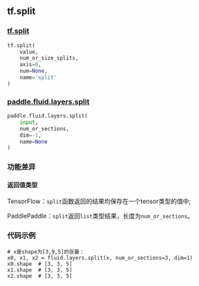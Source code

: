## tf.split

### [tf.split](https://www.tensorflow.org/api_docs/python/tf/split)

```python
tf.split(
    value,
    num_or_size_splits,
    axis=0,
    num=None,
    name='split'
)
```

### [paddle.fluid.layers.split](http://paddlepaddle.org/documentation/docs/zh/1.2/api_cn/layers_cn.html#split)

```python
paddle.fluid.layers.split(
    input, 
    num_or_sections, 
    dim=-1, 
    name=None
)
```

### 功能差异

#### 返回值类型

TensorFlow：`split`函数返回的结果均保存在一个tensor类型的值中;  

PaddlePaddle：`split`返回`list`类型结果，长度为`num_or_sections`。

### 代码示例
```
# x是shape为[3,9,5]的张量：
x0, x1, x2 = fluid.layers.split(x, num_or_sections=3, dim=1)
x0.shape  # [3, 3, 5]
x1.shape  # [3, 3, 5]
x2.shape  # [3, 3, 5]

```

